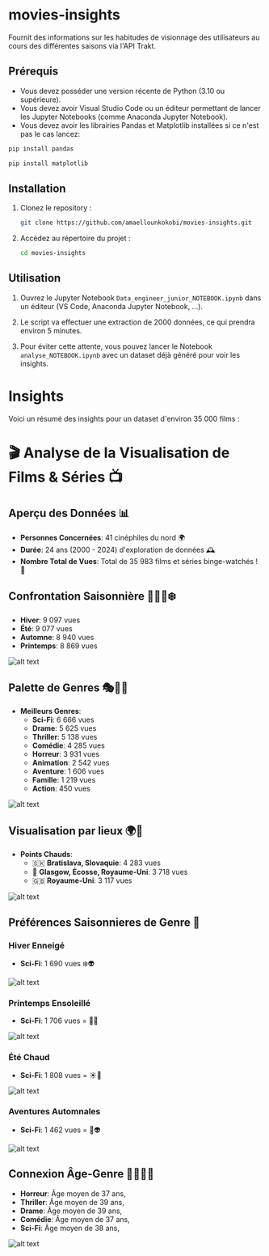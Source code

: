 # movies-insights

Fournit des informations sur les habitudes de visionnage des utilisateurs au cours des différentes saisons via l'API Trakt.

## Prérequis

- Vous devez posséder une version récente de Python (3.10 ou supérieure).
- Vous devez avoir Visual Studio Code ou un éditeur permettant de lancer les Jupyter Notebooks (comme Anaconda Jupyter Notebook).
- Vous devez avoir les librairies Pandas et Matplotlib installées si ce n'est  pas le cas lancez:

```bash
pip install pandas
```
```bash
pip install matplotlib
```

## Installation

1. Clonez le repository :

    ```bash
    git clone https://github.com/amaellounkokobi/movies-insights.git
    ```

2. Accédez au répertoire du projet :

    ```bash
    cd movies-insights
    ```

## Utilisation

1. Ouvrez le Jupyter Notebook `Data_engineer_junior_NOTEBOOK.ipynb` dans un éditeur (VS Code, Anaconda Jupyter Notebook, ...).

2. Le script va effectuer une extraction de 2000 données, ce qui prendra environ 5 minutes.

3. Pour éviter cette attente, vous pouvez lancer le Notebook `analyse_NOTEBOOK.ipynb` avec un dataset déjà généré pour voir les insights.

# Insights 

Voici un résumé des insights pour un dataset d'environ 35 000 films :

# 🎬 Analyse de la Visualisation de Films & Séries 📺

## Aperçu des Données 📊

- **Personnes Concernées**: 41 cinéphiles du nord 🌍
- **Durée**: 24 ans (2000 - 2024) d'exploration de données 🕰️
- **Nombre Total de Vues**: Total de 35 983 films et séries binge-watchés ! 🍿

## Confrontation Saisonnière 🌱🌞🍁❄️

- **Hiver**: 9 097 vues 
- **Été**: 9 077 vues
- **Automne**: 8 940 vues
- **Printemps**: 8 869 vues
  
![alt text](https://github.com/amaellounkokobi/movies-insights/blob/main/plot-images/img1.png?raw=true)
## Palette de Genres 🎭🚀👻

- **Meilleurs Genres**:
  - **Sci-Fi**: 6 666 vues
  - **Drame**: 5 625 vues
  - **Thriller**: 5 138 vues
  - **Comédie**: 4 285 vues
  - **Horreur**: 3 931 vues
  - **Animation**: 2 542 vues
  - **Aventure**: 1 606 vues
  - **Famille**: 1 219 vues
  - **Action**: 450 vues
    
![alt text](https://github.com/amaellounkokobi/movies-insights/blob/main/plot-images/img2.png?raw=true)
## Visualisation par lieux 🌍🎥

- **Points Chauds**:
  - 🇸🇰 **Bratislava, Slovaquie**: 4 283 vues
  - 🏴 **Glasgow, Écosse, Royaume-Uni**: 3 718 vues
  - 🇬🇧 **Royaume-Uni**: 3 117 vues
    
![alt text](https://github.com/amaellounkokobi/movies-insights/blob/main/plot-images/img3.png?raw=true)
## Préférences Saisonnieres de Genre 🌟

### Hiver Enneigé
- **Sci-Fi**: 1 690 vues ❄️👽

![alt text](https://github.com/amaellounkokobi/movies-insights/blob/main/plot-images/img6.png?raw=true)

### Printemps Ensoleillé
- **Sci-Fi**: 1 706 vues = 🌸🚀

![alt text](https://github.com/amaellounkokobi/movies-insights/blob/main/plot-images/img4.png?raw=true)

### Été Chaud
- **Sci-Fi**: 1 808 vues = ☀️👾

![alt text](https://github.com/amaellounkokobi/movies-insights/blob/main/plot-images/img7.png?raw=true)

### Aventures Automnales
- **Sci-Fi**: 1 462 vues = 🍁👽

![alt text](https://github.com/amaellounkokobi/movies-insights/blob/main/plot-images/img5.png?raw=true)
  
## Connexion Âge-Genre 🧑‍🎤🧟‍♂️

- **Horreur**: Âge moyen de 37 ans,
- **Thriller**: Âge moyen de 39 ans,
- **Drame**: Âge moyen de 39 ans,
- **Comédie**: Âge moyen de 37 ans,
- **Sci-Fi**: Âge moyen de 38 ans,
  
![alt text](https://github.com/amaellounkokobi/movies-insights/blob/main/plot-images/img8.png?raw=true)

